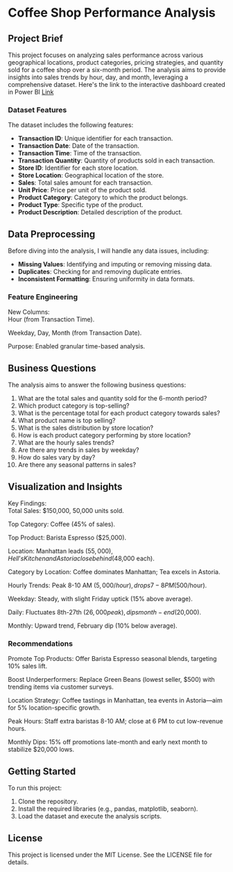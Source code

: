 # Coffee Shop Performance Analysis

## Project Brief

This project focuses on analyzing sales performance across various geographical locations, product categories, pricing strategies, and quantity sold for a coffee shop over a six-month period. The analysis aims to provide insights into sales trends by hour, day, and month, leveraging a comprehensive dataset.
Here's the link to the interactive dashboard created in Power BI [Link](https://app.powerbi.com/view?r=eyJrIjoiZjBhNDA1MTEtOThjOS00NTEzLTgwNjgtZjgwN2IzNzc3NGEyIiwidCI6IjAzNWEyYzY4LTc2YjQtNGViYS1hMTVhLWNiYmNhOTY4NjhjZCJ9)

### Dataset Features

The dataset includes the following features:

- **Transaction ID**: Unique identifier for each transaction.
- **Transaction Date**: Date of the transaction.
- **Transaction Time**: Time of the transaction.
- **Transaction Quantity**: Quantity of products sold in each transaction.
- **Store ID**: Identifier for each store location.
- **Store Location**: Geographical location of the store.
- **Sales**: Total sales amount for each transaction.
- **Unit Price**: Price per unit of the product sold.
- **Product Category**: Category to which the product belongs.
- **Product Type**: Specific type of the product.
- **Product Description**: Detailed description of the product.

## Data Preprocessing

Before diving into the analysis, I will handle any data issues, including:

- **Missing Values**: Identifying and imputing or removing missing data.
- **Duplicates**: Checking for and removing duplicate entries.
- **Inconsistent Formatting**: Ensuring uniformity in data formats.

### Feature Engineering

New Columns:  
Hour (from Transaction Time).  

Weekday, Day, Month (from Transaction Date).

Purpose: Enabled granular time-based analysis.

## Business Questions

The analysis aims to answer the following business questions:

1. What are the total sales and quantity sold for the 6-month period?
2. Which product category is top-selling?
3. What is the percentage total for each product category towards sales?
4. What product name is top selling?
5. What is the sales distribution by store location?
6. How is each product category performing by store location?
7. What are the hourly sales trends?
8. Are there any trends in sales by weekday?
9. How do sales vary by day?
10. Are there any seasonal patterns in sales?

## Visualization and Insights

Key Findings:  
Total Sales: $150,000, 50,000 units sold.  

Top Category: Coffee (45% of sales).  

Top Product: Barista Espresso ($25,000).  

Location: Manhattan leads ($55,000), Hell’s Kitchen and Astoria close behind ($48,000 each).  

Category by Location: Coffee dominates Manhattan; Tea excels in Astoria.  

Hourly Trends: Peak 8-10 AM ($5,000/hour), drops 7-8 PM ($500/hour).  

Weekday: Steady, with slight Friday uptick (15% above average).  

Daily: Fluctuates 8th-27th ($26,000 peak), dips month-end ($20,000).  

Monthly: Upward trend, February dip (10% below average).


### Recommendations

Promote Top Products: Offer Barista Espresso seasonal blends, targeting 10% sales lift.  

Boost Underperformers: Replace Green Beans (lowest seller, $500) with trending items via customer surveys.  

Location Strategy: Coffee tastings in Manhattan, tea events in Astoria—aim for 5% location-specific growth.  

Peak Hours: Staff extra baristas 8-10 AM; close at 6 PM to cut low-revenue hours.  

Monthly Dips: 15% off promotions late-month and early next month to stabilize $20,000 lows.



## Getting Started

To run this project:

1. Clone the repository.
2. Install the required libraries (e.g., pandas, matplotlib, seaborn).
3. Load the dataset and execute the analysis scripts.


## License

This project is licensed under the MIT License. See the LICENSE file for details.

